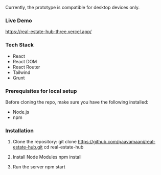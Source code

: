 Currently, the prototype is compatible for desktop devices only.

### Live Demo

https://real-estate-hub-three.vercel.app/

### Tech Stack

- React
- React DOM
- React Router
- Tailwind
- Grunt

### Prerequisites for local setup

Before cloning the repo, make sure you have the following installed:

- Node.js
- npm

### Installation

1. Clone the repository:
   git clone https://github.com/paavamaani/real-estate-hub.git
   cd real-estate-hub

2. Install Node Modules
   npm install

3. Run the server
   npm start
